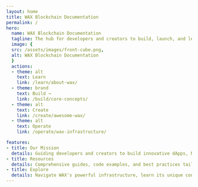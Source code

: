 ```yaml
---
layout: home
title: WAX Blockchain Documentation
permalink: /
hero:
  name: WAX Blockchain Documentation
  tagline: The hub for developers and creators to build, launch, and learn everything about WAX, NFTs, and the ecosystem.
  image: {
  src: /assets/images/front-cube.png,
  alt: WAX Blockchain Documentation
  }
  actions:
  - theme: alt
    text: Learn
    link: /learn/about-wax/
  - theme: brand
    text: Build →
    link: /build/core-concepts/
  - theme: alt
    text: Create
    link: /create/awesome-wax/
  - theme: alt
    text: Operate
    link: /operate/wax-infrastructure/

features:
- title: Our Mission
  details: Guiding developers and creators to build innovative dApps, NFT collections, GameFi projects, and DeFi solutions on the carbon-neutral WAX Blockchain.
- title: Resources
  details: Comprehensive guides, code examples, and best practices tailored for both technical developers and creative professionals entering the WAX ecosystem.
- title: Explore
  details: Navigate WAX's powerful infrastructure, learn its unique consensus model, tokenomics, and creator-friendly tools designed to bring your Web3 vision to life.
---
```

